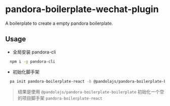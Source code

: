 # pandora-boilerplate-wechat-plugin

A boilerplate to create a empty pandora boilerplate.

## Usage

- 全局安装 pandora-cli

```bash
  npm i -g pandora-cli
```

- 初始化脚手架

```bash
  pa init pandora-boilerplate-react -b @pandolajs/pandora-boilerplate-boilerplate
```

> 结果是使用 `@pandolajs/pandora-boilerplate-boilerplate` 初始化一个空的项目脚手架 `pandora-boilerplate-react`
